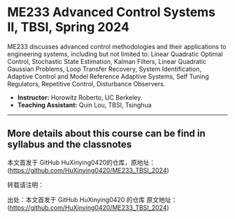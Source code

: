 # ME233 Advanced Control Systems II, TBSI, Spring 2024
ME233 discusses advanced control methodologies and their applications to engineering systems, including but not limited to: Linear Quadratic Optimal Control, Stochastic State Estimation, Kalman Filters, Linear Quadratic Gaussian Problems, Loop Transfer Recovery, System Identification, Adaptive Control and Model Reference Adaptive Systems, Self Tuning Regulators, Repetitive Control, Disturbance Observers.
* **Instructor:** Horowitz Roberto, UC Berkeley.
* **Teaching Assistant:** Quin Lou, TBSI, Tsinghua
--- 
More details about this course can be find in syllabus and the classnotes
---
本文首发于 GitHub HuXinying0420的仓库，原地址：(https://github.com/HuXinying0420/ME233_TBSI_2024)

转载请注明：

出处：本文首发于 GitHub HuXinying0420 的仓库
原文地址：(https://github.com/HuXinying0420/ME233_TBSI_2024)
